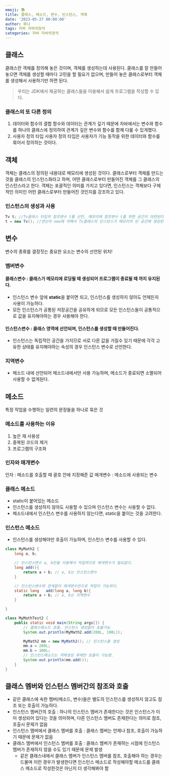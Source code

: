 ```yaml
---
emoji: 📚
title: 클래스, 메소드, 변수, 인스턴스, 객체
date: '2023-05-27 00:00:00'
author: 화나
tags: 자바 자바의정석
categories: 자바 자바의정석
---
```


## 클래스

클래스란 객체를 정의해 놓은 것이며, 객체를 생성하는데 사용된다.
클래스를 잘 만들어 놓으면 객체를 생성할 때마다 고민을 할 필요가 없으며, 만들어 놓은 클래스로부터 객체를 생성해서 사용하기만 하면 된다.

> 우리는 JDK에서 제공하는 클래스들을 이용해서 쉽게 프로그램을 작성할 수 있다.

### 클래스의 또 다른 정의

1. 데이터와 함수의 결합
   함수와 데이터는 관계가 깊기 때문에 자바에서는 변수와 함수를 하나의 클래스에 정의하여 관계가 깊은 변수와 함수를 함께 다룰 수 있게했다.
2. 사용자 정의 타입
   사용자 정의 타입은 사용자가 기능 동작을 위한 데이터와 함수를 묶어서 정의하는 것이다.

## 객체

객체는 클래스의 정의된 내용대로 메모리에 생성된 것이다.
클래스로부터 객체를 만드는 것을 클래스의 인스턴스화라고 하며, 어떤 클래스로부터 만들어진 객체를 그 클래스의 인스턴스라고 한다.
객체는 포괄적인 의미를 가지고 있다면, 인스턴스는 객체보다 구체적인 의미인 어떤 클래스로부터 만들어진 것인지를 강조하고 있다.

### 인스턴스의 생성과 사용

```java
Tv t; //Tv클래스 타입의 참조변수 t를 선언, 메모리에 참조변수 t를 위한 공간이 마련된다. 아직 인스턴스가 생성되지 않았으므로 참조변수로 아무것도 할 수 없다.
t = new Tv(); //연산자 new에 의해서 Tv클래스의 인스턴스가 메모리의 빈 공간에 생성된다. 대입연산자 = 에 의해서 생성된 객체의 주소값이 참조변수 t에 저장된다. 이제 참조변수 t를 통해서 인스턴스에 접근할 수 있다.
```

## 변수

변수의 종류를 결정짓는 중요한 요소는 변수의 선언된 위치!

### 멤버변수

#### 클래스변수 : 클래스가 메모리에 로딩될 때 생성되어 프로그램이 종료될 때 까지 유지된다.

- 인스턴스 변수 앞에 **static**을 붙이면 되고, 인스턴스를 생성하지 않아도 언제든지 사용이 가능하다.
- 모든 인스턴스가 공통된 저장공간을 공유하게 되므로 모든 인스턴스들이 공통적으로 값을 유지해야하는 경우 사용해야 한다.

#### 인스턴스변수 : 클래스 영역에 선언되며, 인스턴스를 생성할 때 만들어진다.

- 인스턴스는 독립적인 공간을 가지므로 서로 다른 값을 가질수 있기 때문에 각각 고유한 상태를 유지해야하는 속성의 경우 인스턴스 변수로 선언한다.

### 지역변수

- 메소드 내에 선언되어 메소드내에서만 사용 가능하며, 메소드가 종료되면 소멸되어 사용할 수 없게된다.

## 메소드

특정 작업을 수행하는 일련의 문장들을 하나로 묶은 것

### 메소드를 사용하는 이유

1. 높은 재 사용성
2. 중복된 코드의 제거
3. 프로그램의 구조화

### 인자와 매개변수

인자 : 메소드를 호출할 때 괄호 안에 지정해준 값
매개변수 : 메소드에 사용되는 변수

### 클래스 메소드

- static이 붙어있는 메소드
- 인스턴스를 생성하지 않아도 사용할 수 있으며 인스턴스 변수는 사용할 수 없다.
- 메소드내에서 인스턴스 변수를 사용하지 않는다면, static을 붙이는 것을 고려한다.

### 인스턴스 메소드

- 인스턴스를 생성해야만 호출이 가능하며, 인스턴스 변수를 사용할 수 있다.

```java
class MyMath2 {
	long a, b;

	// 인스턴스변수 a, b만을 이용해서 작업하므로 매개변수가 필요없다.
	long add(){
		return a + b; // a, b는 인스턴스변수
	}

	// 인스턴스변수와 관계없이 매개변수만으로 작업이 가능하다.
	static long   add(long a, long b){
		return a + b; // a, b는 지역변수
	}

}

class MyMathTest2 {
	public static void main(String args[]) {
		// 클래스메소드 호출. 인스턴스 생성없이 호출가능
		System.out.println(MyMath2.add(200L, 100L));

		MyMath2 mm = new MyMath2(); // 인스턴스를 생성
		mm.a = 200L;
		mm.b = 100L;
		// 인스턴스메소드는 객체생성 후에만 호출이 가능함.
		System.out.println(mm.add());
	}
}
```

## 클래스 멤버와 인스턴스 멤버간의 참조와 호출

- 같은 클래스에 속한 멤버(메소드, 변수)들은 별도의 인스턴스를 생성하지 않고도 참조 또는 호출이 가능하다.
- 인스턴스 멤버간의 호출 : 하나의 인스턴스 멤버가 존재한다는 것은 인스턴스가 이미 생성되어 있다는 것을 의미하며, 다른 인스턴스 멤버도 존재한다는 의미로 참조, 호출시 문제가 없음
- 인스턴스 멤버에서 클래스 멤버를 호출 : 클래스 멤버는 언제나 참조, 호출이 가능하기 때문에 문제가 없음
- 클래스 멤버에서 인스턴스 멤버를 호출 : 클래스 멤버가 존재하는 시점에 인스턴스 멤버가 존재하지 않을 수도 있기 때문에 문제 발생
  - 같은 클래스내에서 클래스 멤버가 인스턴스 멤버를 참조, 호출해야 하는 경우는 드물며 이런 경우가 발생한다면 인스턴스 메소드로 작성해야할 메소드를 클래스 메소드로 작성한것은 아닌지 더 생각해봐야 함

```toc

```
